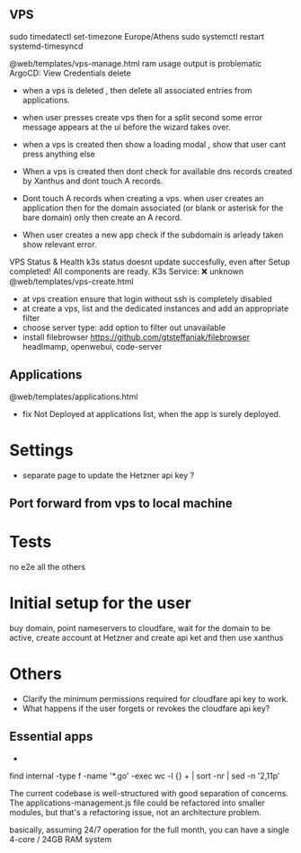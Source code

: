 ## VPS
sudo timedatectl set-timezone Europe/Athens
sudo systemctl restart systemd-timesyncd

@web/templates/vps-manage.html
ram usage output is problematic
ArgoCD: View Credentials  delete

- when a vps is deleted , then delete all associated entries from applications.

- when user presses create vps then for a split second some error message appears at the ui before the wizard takes over.
- when a vps is created then show a loading modal , show that user cant press anything else
- When a vps is created then dont check for available dns records created by Xanthus and dont touch A records.
- Dont touch A records when creating a vps. when user creates an application then for the domain associated (or blank or asterisk for the bare domain) only then create an A record. 
- When user creates a new app check if the subdomain is arleady taken show relevant error.



 
VPS Status & Health
k3s status doesnt update succesfully, even after Setup completed! All components are ready.
 K3s Service: ❌ unknown 
@web/templates/vps-create.html
- at vps creation ensure that login without ssh is completely disabled
- at create a vps, list and the dedicated instances and add an appropriate filter
- choose server type: add option to filter out unavailable
- install filebrowser https://github.com/gtsteffaniak/filebrowser
headlmamp, openwebui, code-server

## Applications
@web/templates/applications.html

- fix Not Deployed at applications list, when the app is surely deployed.

# Settings

- separate page to update the Hetzner api key ?

## Port forward from vps to local machine


# Tests

no e2e all the others

# Initial setup for the user

buy domain, point nameservers to cloudfare, wait for the domain to be active, create account at Hetzner and create api ket
 and then use xanthus

# Others

- Clarify the minimum permissions required for cloudfare api key to work.
- What happens if the user forgets or revokes the cloudfare api key?

## Essential apps

- 

 find internal -type f -name '*.go' -exec wc -l {} + | sort -nr | sed -n '2,11p'



 The current codebase is well-structured with good separation of concerns. The
  applications-management.js file could be refactored into smaller modules, but that's a
  refactoring issue, not an architecture problem.

basically, assuming 24/7 operation for the full month, you can have a single 4-core / 24GB RAM system